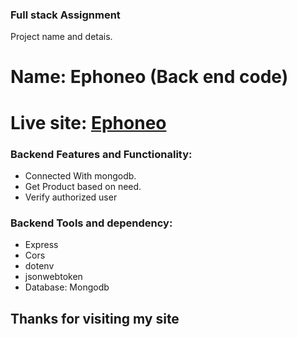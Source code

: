 ### Full stack Assignment

Project name and detais.

# Name: Ephoneo (Back end code)

# Live site: [Ephoneo](https://ephoneo-edbf7.web.app/)

### Backend Features and Functionality:

- Connected With mongodb.
- Get Product based on need.
- Verify authorized user

### Backend Tools and dependency:

- Express
- Cors
- dotenv
- jsonwebtoken
- Database: Mongodb

## Thanks for visiting my site
